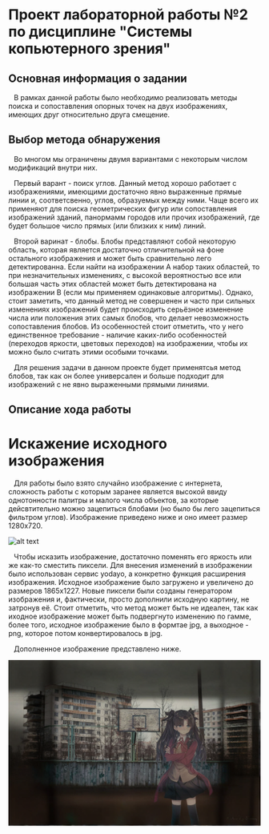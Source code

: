 #   Проект лабораторной работы №2 по дисциплине "Системы копьютерного зрения"
##  Основная информация о задании
&ensp; В рамках данной работы было необходимо реализовать методы поиска и сопоставления опорных точек на двух изображениях, имеющих друг относительно друга смещение.

##  Выбор метода обнаружения
&ensp; Во многом мы ограничены двумя вариантами с некоторым числом модификаций внутри них.

&ensp; Первый варант - поиск углов. Данный метод хорошо работает с изображениями, имеющими достаточно явно выраженные прямые линии и, соответсвенно, углов, образуемых между ними. Чаще всего их применяют для поиска геометрических фигур или сопоставления изображений зданий, панормамм городов или прочих изображений, где будет большое число прямых (или близких к ним) линий.

&ensp; Второй варинат - блобы. Блобы представляют собой некоторую область, которая является достаточно отличительной на фоне остального изображения и может быть сравнительно лего детектированна. Если найти на изображении А набор таких областей, то при незначительных изменениях, с высокой вероятностью все или большая часть этих областей может быть детектирована на изображении B (если мы применяем одинаковые алгоритмы). Однако, стоит заметить, что данный метод не совершенен и часто при сильных изменениях изображений будет происходить серьёзное изменение числа или положения этих самых блобов, что делает невозможность сопоставления блобов. Из особенностей стоит отметить, что у него единственное требование - наличие каких-либо особенностей (переходов яркости, цветовых переходов) на изображении, чтобы их можно было считать этими особыми точками.

&ensp; Для решения задачи в данном проекте будет применятсья метод блобов, так как он более универсален и больше подходит для изображений с не явно выраженными прямыми линиями.

##  Описание хода работы
#   Искажение исходного изображения

&ensp; Для работы было взято случайно изображение с интернета, сложность работы с которым заранее является высокой ввиду однотонности палитры и малого числа объектов, за которые дейсвтительно можно зацепиться блобами (но было бы лего зацепиться фильтром углов). Изображение приведено ниже и оно имеет размер 1280x720.

![alt text](one.png)

&ensp; Чтобы исказить изображение, достаточно поменять его яркость или же как-то сместить пиксели. Для внесения изменений в изображении было использован сервис yodayo, а конкретно функция расширения изображения. Исходное изображение было загружено и увеличено до размеров 1865x1227. Новые пиксели были созданы генератором изображения и, фактически, просто дополнили исходную картину, не затронув её. Стоит отметить, что метод может быть не идеален, так как иходное изображение может быть подвергнуто изменению по гамме, более того, исходное изображение было в формтае jpg, а выходное - png, которое потом конвертировалось в jpg.

&ensp; Дополненное изображение представлено ниже.

![alt text](generate.png)




